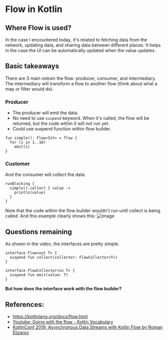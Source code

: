 # Flow in Kotlin
## Where Flow is used?
In the case I encountered today, it's related to fetching data from the network, updating data, and sharing data between different places. It helps in the case the UI can be automatically updated when the value updates.

## Basic takeaways
There are 3 main rolesin the flow: producer, consumer, and intermediary. The intermediary will transform a flow to another flow (think about what a map or filter would do).

### Producer 
- The producer will emit the data.
- No need to use `suspend` keyword. When it's called, the flow will be returned, but the code within it will not run yet.
- Could use suspend function within flow builder.

```
fun simple(): Flow<Int> = flow {
  for (i in 1..10) 
    emit(i)
}
```

### Customer
And the consumer will collect the data.
```
runBlocking {
  simple().collect { value ->
    println(value)
  }
}
```
Note that the code within the flow builder wouldn't run until collect is being called. 
And this example clearly shows this:
![image](https://user-images.githubusercontent.com/21307533/128456582-84c7d49e-52c4-4875-bc15-8d81db6da41c.png)


## Questions remaining
As shown in the video, the interfaces are pretty simple.
```
interface Flow<out T> {
  suspend fun collect(collector: FlowCollector<T>)
}

interface FlowCollector<in T> {
  suspend fun emit(value: T)
}

```
**But how does the interface work with the flow builder?** 

## References:
- https://kotlinlang.org/docs/flow.html
- [Youtube: Going with the flow - Kotlin Vocabulary](https://www.youtube.com/watch?v=emk9_tVVLcc)
- [KotlinConf 2019: Asynchronous Data Streams with Kotlin Flow by Roman Elizarov](https://www.youtube.com/watch?v=tYcqn48SMT8)
